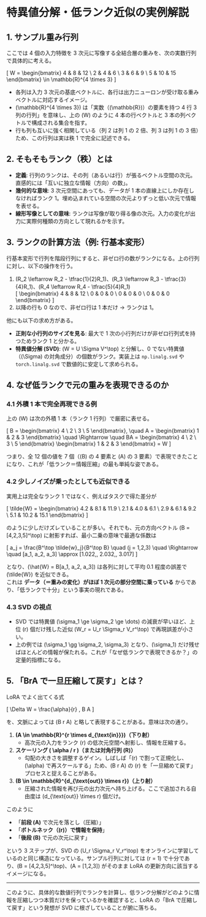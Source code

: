 # 特異値分解・低ランク近似の実例解説

## 1. サンプル重み行列

ここでは 4 個の入力特徴を 3 次元に写像する全結合層の重みを、次の実数行列で具体的に考える。

\[
W =
\begin{bmatrix}
4 & 8 & 12 \\
2 & 4 & 6 \\
3 & 6 & 9 \\
5 & 10 & 15
\end{bmatrix}
\in \mathbb{R}^{4 \times 3}
\]

- 各列は入力 3 次元の基底ベクトルに、各行は出力ニューロンが受け取る重みベクトルに対応するイメージ。
- \(\mathbb{R}^{4 \times 3}\) は「実数（\(\mathbb{R}\)）の要素を持つ 4 行 3 列の行列」を意味し、上の \(W\) のように 4 本の行ベクトルと 3 本の列ベクトルで構成される集合を指す。
- 行も列も互いに強く相関している（列 2 は列 1 の 2 倍、列 3 は列 1 の 3 倍）ため、この行列は実は秩 1 で完全に記述できる。

## 2. そもそもランク（秩）とは

- **定義**: 行列のランクは、その列（あるいは行）が張るベクトル空間の次元。直感的には「互いに独立な情報（方向）の数」。
- **幾何的な意味**: 3 次元空間にあっても、データが 1 本の直線上にしか存在しなければランク 1。埋め込まれている空間の次元よりずっと低い次元で情報を表せる。
- **線形写像としての意味**: ランクは写像が取り得る像の次元。入力の変化が出力に実際何種類の方向として現れるかを示す。

## 3. ランクの計算方法（例: 行基本変形）

行基本変形で行列を階段行列にすると、非ゼロ行の数がランクになる。上の行列に対し、以下の操作を行う。

1. \(R_2 \leftarrow R_2 - \tfrac{1}{2}R_1\)、\(R_3 \leftarrow R_3 - \tfrac{3}{4}R_1\)、\(R_4 \leftarrow R_4 - \tfrac{5}{4}R_1\)  
   \[
   \begin{bmatrix}
   4 & 8 & 12 \\
   0 & 0 & 0 \\
   0 & 0 & 0 \\
   0 & 0 & 0
   \end{bmatrix}
   \]
2. 以降の行も 0 なので、非ゼロ行は 1 本だけ → ランクは 1。

他にも以下の求め方がある。

- **正則な小行列のサイズを見る**: 最大で 1 次の小行列だけが非ゼロ行列式を持つためランク 1 と分かる。
- **特異値分解 (SVD)**: \(W = U \Sigma V^\top\) と分解し、0 でない特異値（\(\Sigma\) の対角成分）の個数がランク。実装上は `np.linalg.svd` や `torch.linalg.svd` で数値的に安定して求められる。

## 4. なぜ低ランクで元の重みを表現できるのか

### 4.1 外積 1 本で完全再現できる例

上の \(W\) は次の外積 1 本（ランク 1 行列）で厳密に表せる。

\[
B =
\begin{bmatrix}
4 \\ 2 \\ 3 \\ 5
\end{bmatrix},
\quad
A = \begin{bmatrix} 1 & 2 & 3 \end{bmatrix}
\quad \Rightarrow \quad
BA =
\begin{bmatrix}
4 \\ 2 \\ 3 \\ 5
\end{bmatrix}
\begin{bmatrix}
1 & 2 & 3
\end{bmatrix}
= W
\]

つまり、全 12 個の値を 7 個（\(B\) の 4 要素と \(A\) の 3 要素）で表現できたことになり、これが「低ランク＝情報圧縮」の最も単純な姿である。

### 4.2 少しノイズが乗ったとしても近似できる

実用上は完全なランク 1 ではなく、例えばタスクで得た差分が

\[
\tilde{W} =
\begin{bmatrix}
4.2 & 8.1 & 11.9 \\
2.1 & 4.0 & 6.1 \\
2.9 & 6.1 & 9.2 \\
5.1 & 10.2 & 15.1
\end{bmatrix}
\]

のように少しだけズレていることが多い。それでも、元の方向ベクトル \(B = [4,2,3,5]^\top\) に射影すれば、最小二乗の意味で最適な係数は

\[
a_j = \frac{B^\top \tilde{w}_j}{B^\top B}
\quad (j = 1,2,3)
\quad \Rightarrow \quad
[a_1, a_2, a_3] \approx [1.022,\, 2.032,\, 3.017]
\]

となり、\(\hat{W} = B[a_1, a_2, a_3]\) は各列に対して平均 0.1 程度の誤差で \(\tilde{W}\) を近似できる。  
これは **データ（＝重みの変化）がほぼ 1 次元の部分空間に乗っている** からであり、「低ランクで十分」という事実の現れである。

### 4.3 SVD の視点

- SVD では特異値 \(\sigma_1 \ge \sigma_2 \ge \dots\) の減衰が早いほど、上位 \(r\) 個だけ残した近似 \(W_r = U_r \Sigma_r V_r^\top\) で再現誤差が小さい。
- 上の例では \(\sigma_1 \gg \sigma_2, \sigma_3\) となり、\(\sigma_1\) だけ残せばほとんどの情報が保たれる。これが「なぜ低ランクで表現できるか？」の定量的指標になる。

## 5. 「BrA で一旦圧縮して戻す」とは？

LoRA でよく出てくる式

\[
\Delta W = \frac{\alpha}{r} \, B A
\]

を、文脈によっては \(B r A\) と略して表現することがある。意味は次の通り。

1. **\(A \in \mathbb{R}^{r \times d_{\text{in}}}\)（下り射）**  
   - 高次元の入力をランク \(r\) の低次元空間へ射影し、情報を圧縮する。
2. **スケーリング \( \alpha / r \)（または対角行列 \(R\)）**  
   - 勾配の大きさを調整するゲイン。しばしば「\(r\) で割って正規化し、\(\alpha\) で再スケールする」ため、\(B r A\) の \(r\) を「一旦縮めて戻す」プロセスと捉えることがある。
3. **\(B \in \mathbb{R}^{d_{\text{out}} \times r}\)（上り射）**  
   - 圧縮された情報を再び元の出力次元へ持ち上げる。ここで追加される自由度は \(d_{\text{out}} \times r\) 個だけ。

このように
- 「**前段 \(A\)** で次元を落とし（圧縮）」
- 「**ボトルネック（\(r\)）で情報を保持**」
- 「**後段 \(B\)** で元の次元に戻す」

という 3 ステップが、SVD の \(U_r \Sigma_r V_r^\top\) をオンラインに学習しているのと同じ構造になっている。サンプル行列に対しては \(r = 1\) で十分であり、\(B = [4,2,3,5]^\top\)、\(A = [1,2,3]\) がそのまま LoRA の更新方向に該当するイメージになる。

---

このように、具体的な数値行列でランクを計算し、低ランク分解がどのように情報を圧縮しつつ本質だけを保っているかを確認すると、LoRA の「BrA で圧縮して戻す」という発想が SVD に根ざしていることが腑に落ちる。
